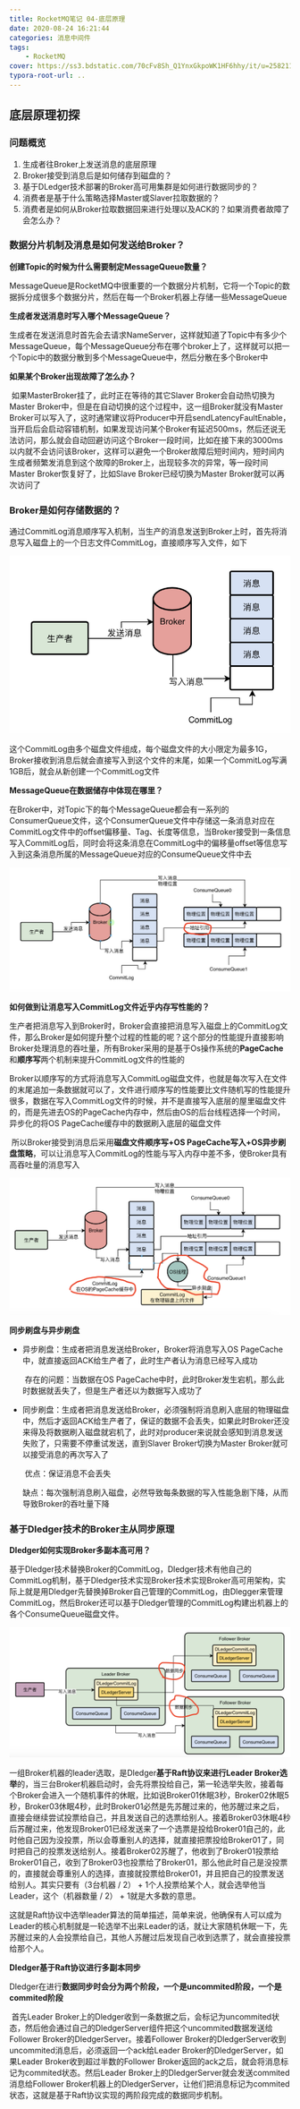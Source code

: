 ```yaml
---
title: RocketMQ笔记 04-底层原理
date: 2020-08-24 16:21:44
categories: 消息中间件
tags:
	- RocketMQ
cover: https://ss3.bdstatic.com/70cFv8Sh_Q1YnxGkpoWK1HF6hhy/it/u=2582113194,968310573&fm=26&gp=0.jpg
typora-root-url: ..
---
```


## 底层原理初探

### 问题概览

1. 生成者往Broker上发送消息的底层原理
2. Broker接受到消息后是如何储存到磁盘的？
3. 基于DLedger技术部署的Broker高可用集群是如何进行数据同步的？
4. 消费者是基于什么策略选择Master或Slaver拉取数据的？
5. 消费者是如何从Broker拉取数据回来进行处理以及ACK的？如果消费者故障了会怎么办？

### 数据分片机制及消息是如何发送给Broker？

**创建Topic的时候为什么需要制定MessageQueue数量？**

​	MessageQueue是RocketMQ中很重要的一个数据分片机制，它将一个Topic的数据拆分成很多个数据分片，然后在每一个Broker机器上存储一些MessageQueue

**生成者发送消息时写入哪个MessageQueue？**

​	生成者在发送消息时首先会去请求NameServer，这样就知道了Topic中有多少个MessageQueue，每个MessageQueue分布在哪个broker上了，这样就可以把一个Topic中的数据分散到多个MessageQueue中，然后分散在多个Broker中

**如果某个Broker出现故障了怎么办？**

​	如果MasterBroker挂了，此时正在等待的其它Slaver Broker会自动热切换为Master Broker中，但是在自动切换的这个过程中，这一组Broker就没有Master Broker可以写入了，这时通常建议将Producer中开启sendLatencyFaultEnable，当开启后会启动容错机制，如果发现访问某个Broker有延迟500ms，然后还说无法访问，那么就会自动回避访问这个Broker一段时间，比如在接下来的3000ms以内就不会访问该Broker，这样可以避免一个Broker故障后短时间内，短时间内生成者频繁发消息到这个故障的Broker上，出现较多次的异常，等一段时间Master Broker恢复好了，比如Slave Broker已经切换为Master Broker就可以再次访问了



### Broker是如何存储数据的？

​	通过CommitLog消息顺序写入机制，当生产的消息发送到Broker上时，首先将消息写入磁盘上的一个日志文件CommitLog，直接顺序写入文件，如下

<img src="/images/commitLog.png" alt="CommitLog" style="zoom: 67%;" />

这个CommitLog由多个磁盘文件组成，每个磁盘文件的大小限定为最多1G，Broker接收到消息后就会直接写入到这个文件的末尾，如果一个CommitLog写满1GB后，就会从新创建一个CommitLog文件

**MessageQueue在数据储存中体现在哪里？**

​	在Broker中，对Topic下的每个MessageQueue都会有一系列的ConsumerQueue文件，这个ConsumerQueue文件中存储这一条消息对应在CommitLog文件中的offset偏移量、Tag、长度等信息，当Broker接受到一条信息写入CommitLog后，同时会将这条消息在CommitLog中的偏移量offset等信息写入到这条消息所属的MessageQueue对应的ConsumeQueue文件中去

<img src="/images/ConsumerQueue.png" alt="ConsumerQueue" style="zoom: 50%;" />



**如何做到让消息写入CommitLog文件近乎内存写性能的？**

​	生产者把消息写入到Broker时，Broker会直接把消息写入磁盘上的CommitLog文件，那么Broker是如何提升整个过程的性能的呢？这个部分的性能提升直接影响Broker处理消息的吞吐量，所有Broker采用的是基于Os操作系统的**PageCache**和**顺序写**两个机制来提升CommitLog文件的性能的

​	Broker以顺序写的方式将消息写入CommitLog磁盘文件，也就是每次写入在文件的末尾追加一条数据就可以了，文件进行顺序写的性能要比文件随机写的性能提升很多，数据在写入CommitLog文件的时候，并不是直接写入底层的屋里磁盘文件的，而是先进去OS的PageCache内存中，然后由OS的后台线程选择一个时间，异步化的将OS PageCache缓存中的数据刷入底层的磁盘文件

​	所以Broker接受到消息后采用**磁盘文件顺序写+OS PageCache写入+OS异步刷盘策略**，可以让消息写入CommitLog的性能与写入内存中差不多，使Broker具有高吞吐量的消息写入

<img src="/images/Broker%E5%86%99%E5%85%A5%E6%80%A7%E8%83%BD.png" alt="Broker写入性能" style="zoom:67%;" />



**同步刷盘与异步刷盘**

- 异步刷盘：生成者把消息发送给Broker，Broker将消息写入OS PageCache中，就直接返回ACK给生产者了，此时生产者认为消息已经写入成功

  ​	存在的问题：当数据在OS PageCache中时，此时Broker发生宕机，那么此时数据就丢失了，但是生产者还以为数据写入成功了

- 同步刷盘：生成者把消息发送给Broker，必须强制将消息刷入底层的物理磁盘中，然后才返回ACK给生产者了，保证的数据不会丢失，如果此时Broker还没来得及将数据刷入磁盘就宕机了，此时对producer来说就会感知到消息发送失败了，只需要不停重试发送，直到Slaver Broker切换为Master Broker就可以接受消息的再次写入了

  ​	优点：保证消息不会丢失

  ​	缺点：每次强制消息刷入磁盘，必然导致每条数据的写入性能急剧下降，从而导致Broker的吞吐量下降

  

### 基于Dledger技术的Broker主从同步原理

**Dledger如何实现Broker多副本高可用？**

​	基于Dledger技术替换Broker的CommitLog，Dledger技术有他自己的CommitLog机制，基于Dledger技术实现Broker技术实现Broker高可用架构，实际上就是用Dledger先替换掉Broker自己管理的CommitLog，由Dlegger来管理CommitLog，然后Broker还可以基于Dledger管理的CommitLog构建出机器上的各个ConsumeQueue磁盘文件。

<img src="/images/Dledger.png" alt="Dledger" style="zoom:67%;" />

​	一组Broker机器的leader选取，是Dledger**基于Raft协议来进行Leader Broker选举**的，当三台Broker机器启动时，会先将票投给自己，第一轮选举失败，接着每个Broker会进入一个随机事件的休眠，比如说Broker01休眠3秒，Broker02休眠5秒，Broker03休眠4秒，此时Broker01必然是先苏醒过来的，他苏醒过来之后，直接会继续尝试投票给自己，并且发送自己的选票给别人。接着Broker03休眠4秒后苏醒过来，他发现Broker01已经发送来了一个选票是投给Broker01自己的，此时他自己因为没投票，所以会尊重别人的选择，就直接把票投给Broker01了，同时把自己的投票发送给别人。接着Broker02苏醒了，他收到了Broker01投票给Broker01自己，收到了Broker03也投票给了Broker01，那么他此时自己是没投票的，直接就会尊重别人的选择，直接就投票给Broker01，并且把自己的投票发送给别人。其实只要有（3台机器 / 2） + 1个人投票给某个人，就会选举他当Leader，这个（机器数量 / 2） + 1就是大多数的意思。

​	这就是Raft协议中选举leader算法的简单描述，简单来说，他确保有人可以成为Leader的核心机制就是一轮选举不出来Leader的话，就让大家随机休眠一下，先苏醒过来的人会投票给自己，其他人苏醒过后发现自己收到选票了，就会直接投票给那个人。



**Dledger基于Raft协议进行多副本同步**

​	Dledger在进行**数据同步时会分为两个阶段，一个是uncommited阶段，一个是commited阶段**

​	首先Leader Broker上的Dledger收到一条数据之后，会标记为uncommited状态，然后他会通过自己的DledgerServer组件把这个uncommited数据发送给Follower Broker的DledgerServer。接着Follower Broker的DledgerServer收到uncommited消息后，必须返回一个ack给Leader Broker的DledgerServer，如果Leader Broker收到超过半数的Follower Broker返回的ack之后，就会将消息标记为commited状态。然后Leader Broker上的DledgerServer就会发送commited消息给Follower Broker机器上的DledgerServer，让他们把消息标记为commited状态，这就是基于Raft协议实现的两阶段完成的数据同步机制。